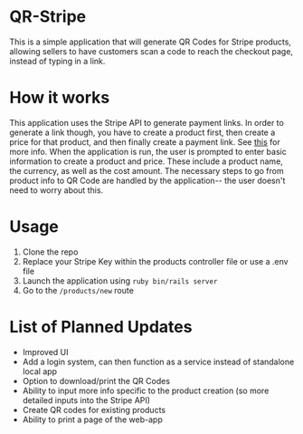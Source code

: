 # QR-Stripe
This is a simple application that will generate QR Codes for Stripe products, allowing sellers to have customers scan a code to reach the checkout page, instead of typing in a link. 

# How it works
This application uses the Stripe API to generate payment links. In order to generate a link though, you have to create a product first, then create a price for that product, and then finally create a payment link. See [this](https://stripe.com/docs/payment-links/api) for more info.
When the application is run, the user is prompted to enter basic information to create a product and price. These include a product name, the currency, as well as the cost amount. The necessary steps to go from product info to QR Code are handled by the application-- the user doesn't need to worry about this. 

# Usage
1. Clone the repo
2. Replace your Stripe Key within the products controller file or use a .env file
3. Launch the application using `ruby bin/rails server`
4. Go to the `/products/new` route

# List of Planned Updates
- Improved UI
- Add a login system, can then function as a service instead of standalone local app
- Option to download/print the QR Codes
- Ability to input more info specific to the product creation (so more detailed inputs into the Stripe API)
- Create QR codes for existing products
- Ability to print a page of the web-app
